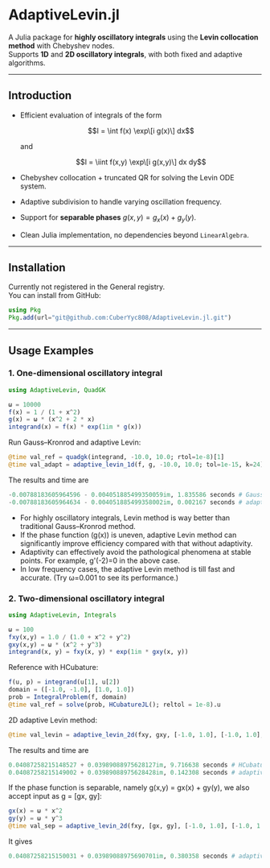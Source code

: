 # AdaptiveLevin.jl

A Julia package for **highly oscillatory integrals** using the **Levin collocation method** with Chebyshev nodes.  
Supports **1D** and **2D oscillatory integrals**, with both fixed and adaptive algorithms.

---

## Introduction

- Efficient evaluation of integrals of the form
  
  $$I = \int f(x) \exp\[i g(x)\] dx$$
  
  and
  
  $$I = \iint f(x,y) \exp\[i g(x,y)\] dx dy$$

- Chebyshev collocation + truncated QR for solving the Levin ODE system.
- Adaptive subdivision to handle varying oscillation frequency.
- Support for **separable phases** $` g(x,y) = g_x(x) + g_y(y) `$.
- Clean Julia implementation, no dependencies beyond `LinearAlgebra`.

---

## Installation

Currently not registered in the General registry.  
You can install from GitHub:

```julia
using Pkg
Pkg.add(url="git@github.com:CuberYyc808/AdaptiveLevin.jl.git")
```
---

## Usage Examples

### 1. One-dimensional oscillatory integral

```julia
using AdaptiveLevin, QuadGK

ω = 10000
f(x) = 1 / (1 + x^2)
g(x) = ω * (x^2 + 2 * x)
integrand(x) = f(x) * exp(1im * g(x))
```
Run Gauss–Kronrod and adaptive Levin:
```julia
@time val_ref = quadgk(integrand, -10.0, 10.0; rtol=1e-8)[1]
@time val_adapt = adaptive_levin_1d(f, g, -10.0, 10.0; tol=1e-15, k=24)
```
The results and time are
```julia
-0.00788183605964596 - 0.004051885499350059im, 1.835586 seconds # Gauss–Kronrod
-0.00788183605964634 - 0.004051885499358002im, 0.002167 seconds # adaptive-Levin
```
- For highly oscillatory integrals, Levin method is way better than traditional Gauss–Kronrod method.
- If the phase function \(g(x)\) is uneven, adaptive Levin method can significantly improve efficiency compared with that without adaptivity.
- Adaptivity can effectively avoid the pathological phenomena at stable points. For example, g'(-2)=0 in the above case.
- In low frequency cases, the adaptive Levin method is till fast and accurate. (Try ω=0.001 to see its performance.) 

### 2. Two-dimensional oscillatory integral
```julia
using AdaptiveLevin, Integrals

ω = 100
fxy(x,y) = 1.0 / (1.0 + x^2 + y^2)
gxy(x,y) = ω * (x^2 + y^3)
integrand(x, y) = fxy(x, y) * exp(1im * gxy(x, y))
```
Reference with HCubature:
```julia
f(u, p) = integrand(u[1], u[2])
domain = ([-1.0, -1.0], [1.0, 1.0])
prob = IntegralProblem(f, domain)
@time val_ref = solve(prob, HCubatureJL(); reltol = 1e-8).u
```
2D adaptive Levin method:
```julia
@time val_levin = adaptive_levin_2d(fxy, gxy, [-1.0, 1.0], [-1.0, 1.0]; tol=1e-8, k=16)
```
The results and time are
```julia
0.04087258215148527 + 0.03989088975628127im, 9.716638 seconds # HCubature
0.04087258215149002 + 0.03989088975628428im, 0.142308 seconds # adaptive-Levin
```
If the phase function is separable, namely g(x,y) = gx(x) + gy(y), we also accept input as g = \[gx, gy\]:
```julia
gx(x) = ω * x^2
gy(y) = ω * y^3
@time val_sep = adaptive_levin_2d(fxy, [gx, gy], [-1.0, 1.0], [-1.0, 1.0]; tol=1e-8, k=12)
```
It gives
```julia
0.04087258215150031 + 0.03989088975690701im, 0.380358 seconds # adaptive-Levin separable phase
```


